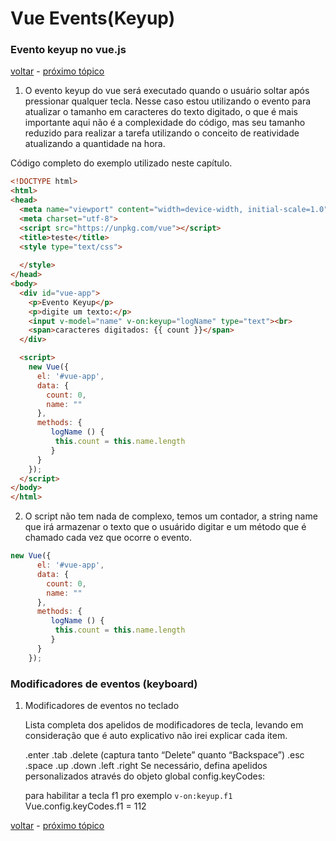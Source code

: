 # Vue Events(Keyup)
### Evento keyup no vue.js

[voltar](https://github.com/CleverMatias/vueJsPlayList#tutorial-vue-js-por-matias-web-dev) - [próximo tópico]()

1. O evento keyup do vue será executado quando o usuário soltar após pressionar qualquer tecla. Nesse caso estou utilizando o evento para atualizar o tamanho em caracteres do texto digitado, o que é mais importante aqui não é a complexidade do código, mas seu tamanho reduzido para realizar a tarefa utilizando o conceito de reatividade atualizando a quantidade na hora.

Código completo do exemplo utilizado neste capítulo.
```html
<!DOCTYPE html>
<html>
<head>
  <meta name="viewport" content="width=device-width, initial-scale=1.0">
  <meta charset="utf-8">
  <script src="https://unpkg.com/vue"></script>
  <title>teste</title>
  <style type="text/css">
    
  </style>
</head>
<body>
  <div id="vue-app">
    <p>Evento Keyup</p>
    <p>digite um texto:</p>
    <input v-model="name" v-on:keyup="logName" type="text"><br>
    <span>caracteres digitados: {{ count }}</span>
  </div>

  <script>
    new Vue({
      el: '#vue-app',
      data: {
        count: 0,
        name: ""
      },
      methods: {
         logName () {
          this.count = this.name.length
         }
      }
    });
  </script>
</body>
</html>
```

2. O script não tem nada de complexo, temos um contador, a string name que irá armazenar o texto que o usuárido digitar e um método que é chamado cada vez que ocorre o evento.

```javascript
new Vue({
      el: '#vue-app',
      data: {
        count: 0,
        name: ""
      },
      methods: {
         logName () {
          this.count = this.name.length
         }
      }
    });
```

### Modificadores de eventos (keyboard)

  1. Modificadores de eventos no teclado

      Lista completa dos apelidos de modificadores de tecla,
      levando em consideração que é auto explicativo não irei explicar cada item.

      .enter
      .tab
      .delete (captura tanto “Delete” quanto “Backspace”)
      .esc
      .space
      .up
      .down
      .left
      .right
      Se necessário, defina apelidos personalizados através do objeto global config.keyCodes:

      para habilitar a tecla f1 pro exemplo `v-on:keyup.f1`
      Vue.config.keyCodes.f1 = 112


[voltar](https://github.com/CleverMatias/vueJsPlayList#tutorial-vue-js-por-matias-web-dev) - [próximo tópico]()



